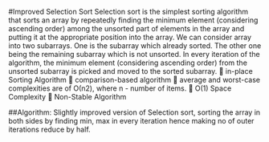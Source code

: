 #Improved Selection Sort
Selection sort is the simplest sorting algorithm that sorts an array by repeatedly finding the minimum element (considering ascending order) among the unsorted part of elements in the array and putting it at the appropriate position into the array. We can consider array into two subarrays. One is the subarray which already sorted. The other one being the remaining subarray which is not unsorted. In every iteration of the algorithm, the minimum element (considering ascending order) from the unsorted subarray is picked and moved to the sorted subarray. 
	in-place Sorting Algorithm
	comparison-based algorithm
	average and worst-case complexities are of Ο(n2), where n - number of items.
	O(1) Space Complexity
	Non-Stable Algorithm

##Algorithm:
Slightly improved version of Selection sort, sorting the array in both sides by finding min, max in every iteration hence making no of outer iterations reduce by half.
